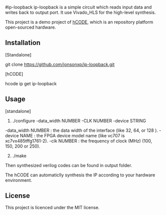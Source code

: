 #ip-loopback
ip-loopback is a simple circuit which reads input data and writes back to output port. It use Vivado_HLS for the high-level synthesis.

This project is a demo project of [hCODE](https://github.com/hCODE-FPGA/hCODE), which is an repository platform open-sourced hardware.

## Installation
[Standalone]

git clone https://github.com/jonsonxp/ip-loopback.git

[hCODE]

hcode ip get ip-loopback

## Usage
[standalone]

1) ./configure -data_width NUMBER -CLK NUMBER -device STRING

  -data_width NUMBER		: the data width of the interface (like 32, 64, or 128 ).
  -device NAME			: the FPGA device model name (like vc707 is xc7vx485tffg1761-2).
  -clk NUMBER	 		: the frequency of clock (MHz) (100, 150, 200 or 250).

2) ./make

Then synthesized verilog codes can be found in output folder.

The hCODE can automaticlly synthesis the IP according to your hardware environment.

## License
This project is licenced under the MIT license.
